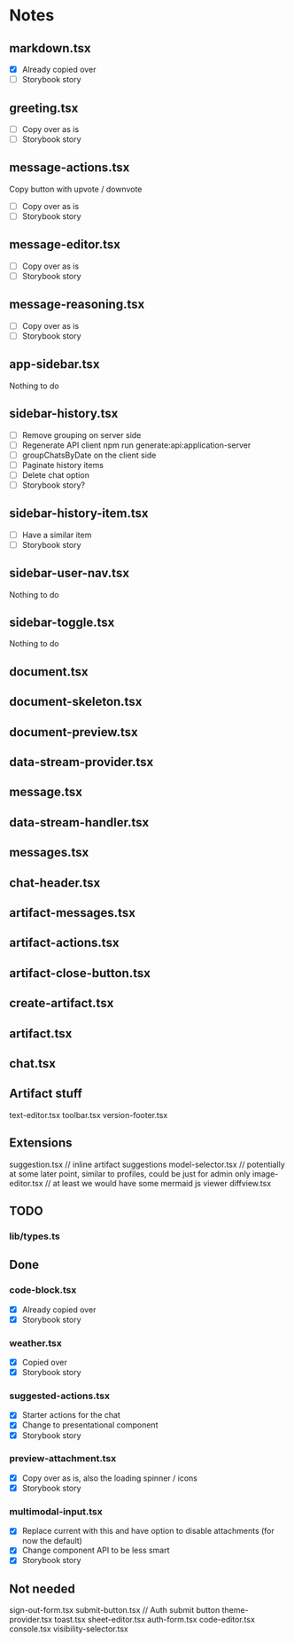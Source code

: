 # Notes

## markdown.tsx

- [x] Already copied over
- [ ] Storybook story

## greeting.tsx

- [ ] Copy over as is
- [ ] Storybook story

## message-actions.tsx

Copy button with upvote / downvote

- [ ] Copy over as is
- [ ] Storybook story

## message-editor.tsx

- [ ] Copy over as is
- [ ] Storybook story

## message-reasoning.tsx

- [ ] Copy over as is
- [ ] Storybook story

## app-sidebar.tsx

Nothing to do

## sidebar-history.tsx

- [ ] Remove grouping on server side
- [ ] Regenerate API client npm run generate:api:application-server
- [ ] groupChatsByDate on the client side
- [ ] Paginate history items
- [ ] Delete chat option
- [ ] Storybook story?

## sidebar-history-item.tsx

- [ ] Have a similar item
- [ ] Storybook story

## sidebar-user-nav.tsx

Nothing to do

## sidebar-toggle.tsx

Nothing to do

## document.tsx

## document-skeleton.tsx

## document-preview.tsx

## data-stream-provider.tsx

## message.tsx

## data-stream-handler.tsx

## messages.tsx

## chat-header.tsx

## artifact-messages.tsx

## artifact-actions.tsx

## artifact-close-button.tsx

## create-artifact.tsx

## artifact.tsx

## chat.tsx

## Artifact stuff

text-editor.tsx
toolbar.tsx
version-footer.tsx

## Extensions

suggestion.tsx // inline artifact suggestions
model-selector.tsx // potentially at some later point, similar to profiles, could be just for admin only
image-editor.tsx // at least we would have some mermaid js viewer
diffview.tsx

## TODO

### lib/types.ts

## Done

### code-block.tsx

- [x] Already copied over
- [x] Storybook story

### weather.tsx

- [x] Copied over
- [x] Storybook story

### suggested-actions.tsx

- [x] Starter actions for the chat
- [x] Change to presentational component
- [x] Storybook story

### preview-attachment.tsx

- [x] Copy over as is, also the loading spinner / icons
- [x] Storybook story

### multimodal-input.tsx

- [x] Replace current with this and have option to disable attachments (for now the default)
- [x] Change component API to be less smart
- [x] Storybook story

## Not needed

sign-out-form.tsx
submit-button.tsx // Auth submit button
theme-provider.tsx
toast.tsx
sheet-editor.tsx
auth-form.tsx
code-editor.tsx
console.tsx
visibility-selector.tsx
